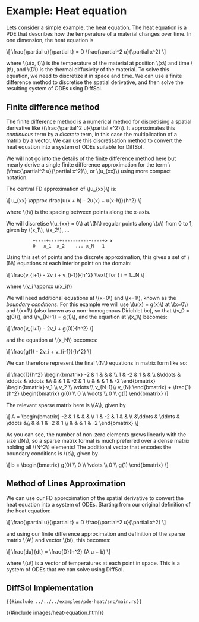 # Example: Heat equation

Lets consider a simple example, the heat equation. The heat equation is a PDE that describes how the temperature of a material changes over time. In one dimension, the heat equation is

\\[
\frac{\partial u}{\partial t} = D \frac{\partial^2 u}{\partial x^2}
\\]

where \\(u(x, t)\\) is the temperature of the material at position \\(x\\) and time \\(t\\), and \\(D\\) is the thermal diffusivity of the material. To solve this equation, we need to discretize it in space and time. We can use a finite difference method to discretise the spatial derivative, and then solve the resulting system of ODEs using DiffSol.

## Finite difference method

The finite difference method is a numerical method for discretising a spatial derivative like \\(\frac{\partial^2 u}{\partial x^2}\\). It approximates this *continuous* term by a *discrete* term, in this case the multiplication of a matrix by a vector. We can use this discretisation method to convert the heat equation into a system of ODEs suitable for DiffSol.

We will not go into the details of the finite difference method here but mearly derive a single finite difference approximation for the term \\(\frac{\partial^2 u}{\partial x^2}\\), or \\(u_{xx}\\) using more compact notation. 

The central FD approximation of \\(u_{xx}\\) is:

\\[
u_{xx} \approx \frac{u(x + h) - 2u(x) + u(x-h)}{h^2}
\\]

where \\(h\\) is the spacing between points along the x-axis.

We will discretise \\(u_{xx} = 0\\) at \\(N\\) regular points along \\(x\\) from 0 to 1, given by \\(x_1\\), \\(x_2\\), ...

              +----+----+----------+----+> x
              0   x_1  x_2    ... x_N   1

Using this set of points and the discrete approximation, this gives a set of \\(N\\) equations at each interior point on the domain:

\\[
\frac{v_{i+1} - 2v_i + v_{i-1}}{h^2} \text{ for } i = 1...N
\\]

where \\(v_i \approx u(x_i)\\)

We will need additional equations at \\(x=0\\) and \\(x=1\\), known as the *boundary conditions*. For this example we will use \\(u(x) = g(x)\\) at \\(x=0\\) and \\(x=1\\) (also known as a non-homogenous Dirichlet bc), so that \\(v_0 = g(0)\\), and \\(v\_{N+1} = g(1)\\), and the equation at \\(x_1\\) becomes:

\\[
\frac{v_{i+1} - 2v_i + g(0)}{h^2}
\\]

and the equation at \\(x_N\\) becomes:

\\[
\frac{g(1) - 2v_i + v_{i-1}}{h^2}
\\]

We can therefore represent the final \\(N\\) equations in matrix form like so:

\\[
\frac{1}{h^2}
\begin{bmatrix} -2      & 1      &         &   &     \\\\
 1      & -2     & 1       &       & \\\\
&\ddots & \ddots  &  \ddots &\\\\
&        & 1      &  -2     &  1     \\\\
&        &        &   1     & -2     \end{bmatrix}
\begin{bmatrix} v_1    \\\\
v_2    \\\\
\vdots \\\\
v_{N-1}\\\\
v_{N}
\end{bmatrix} + \frac{1}{h^2} \begin{bmatrix} g(0)    \\\\
0    \\\\
\vdots \\\\
0    \\\\
g(1)
\end{bmatrix}
\\]

The relevant sparse matrix here is \\(A\\), given by

\\[
A = \begin{bmatrix} -2      & 1      &         &   &     \\\\
 1      & -2     & 1       &       & \\\\
&\ddots & \ddots  &  \ddots &\\\\
&        & 1      &  -2     &  1     \\\\
&        &        &   1     & -2     \end{bmatrix}
\\]

As you can see, the number of non-zero elements grows linearly with the size \\(N\\), so a sparse matrix format is much preferred over a dense matrix holding all \\(N^2\\) elements!
The additional vector that encodes the boundary conditions is \\(b\\), given by

\\[
b = \begin{bmatrix} g(0)    \\\\
0    \\\\
\vdots \\\\
0    \\\\
g(1)
\end{bmatrix}
\\]


## Method of Lines Approximation

We can use our FD approximation of the spatial derivative to convert the heat equation into a system of ODEs. Starting from our original definition of the heat equation:

\\[
\frac{\partial u}{\partial t} = D \frac{\partial^2 u}{\partial x^2}
\\]

and using our finite difference approximation and definition of the sparse matrix \\(A\\) and vector \\(b\\), this becomes:


\\[
\frac{du}{dt} = \frac{D}{h^2} (A u + b)
\\]

where \\(u\\) is a vector of temperatures at each point in space. This is a system of ODEs that we can solve using DiffSol.

## DiffSol Implementation

```rust,ignore
{{#include ../../../examples/pde-heat/src/main.rs}}
```
{{#include images/heat-equation.html}}